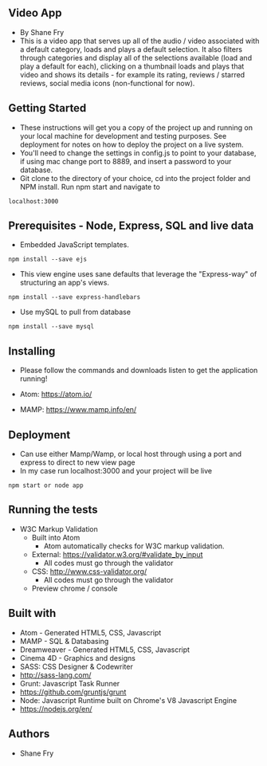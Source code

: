 ## Video App
- By Shane Fry
- This is a video app that serves up all of the audio / video associated with a default category, loads and plays a default selection. It also filters through categories and display all of the selections available (load and play a default for each), clicking on a thumbnail loads and plays that video and shows its details - for example its rating, reviews / starred reviews, social media icons (non-functional for now).

## Getting Started
- These instructions will get you a copy of the project up and running on your local machine for development and testing purposes. See deployment for notes on how to deploy the project on a live system.
- You'll need to change the settings in config.js to point to your database, if using mac change port to 8889, and insert a password to your database.
- Git clone to the directory of your choice, cd into the project folder and NPM install. Run npm start and navigate to

```
localhost:3000
```

## Prerequisites - Node, Express, SQL and live data

- Embedded JavaScript templates.
```
npm install --save ejs
```

- This view engine uses sane defaults that leverage the "Express-way" of structuring an app's views.
```
npm install --save express-handlebars
```

- Use mySQL to pull from database
```
npm install --save mysql
```


## Installing

- Please follow the commands and downloads listen to get the application running!

- Atom: https://atom.io/
- MAMP: https://www.mamp.info/en/


## Deployment
- Can use either Mamp/Wamp, or local host through using a port and express to direct to new view page
- In my case run localhost:3000 and your project will be live
```
npm start or node app
```

## Running the tests
- W3C Markup Validation
    - Built into Atom
        - Atom automatically checks for W3C markup validation.
    - External: https://validator.w3.org/#validate_by_input
        - All codes must go through the validator
    - CSS: http://www.css-validator.org/
        - All codes must go through the validator
    - Preview chrome / console


## Built with
- Atom - Generated HTML5, CSS, Javascript
- MAMP - SQL & Databasing
- Dreamweaver - Generated HTML5, CSS, Javascript
- Cinema 4D - Graphics and designs
- SASS: CSS Designer & Codewriter
 - http://sass-lang.com/
- Grunt: Javascript Task Runner
 - https://github.com/gruntjs/grunt
- Node: Javascript Runtime built on Chrome's V8 Javascript Engine
 - https://nodejs.org/en/

## Authors
- Shane Fry
